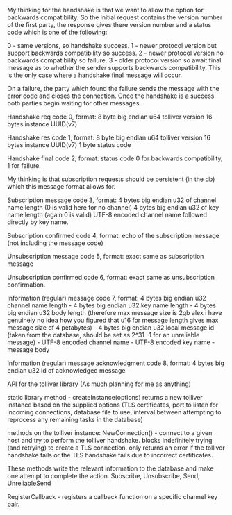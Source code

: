 My thinking for the handshake is that we want to allow the option for backwards compatibility. So the initial request contains the version number of the first party, the response gives there version number and a status code which is one of the following:

0 - same versions, so handshake success.
1 - newer protocol version but support backwards compatibility so success.
2 - newer protocol version no backwards compatibility so failure.
3 - older protocol version so await final message as to whether the sender supports backwards compatibility. This is the only case where a handshake final message will occur.

On a failure, the party which found the failure sends the message with the error code and closes the connection. Once the handshake is a success both parties begin waiting for other messages.

Handshake req
code 0, format: 8 byte big endian u64 tolliver version 16 bytes instance UUID(v7)

Handshake res
code 1, format: 8 byte big endian u64 tolliver version 16 bytes instance UUID(v7) 1 byte status code

Handshake final
code 2, format: status code 0 for backwards compatibility, 1 for failure.

My thinking is that subscription requests should be persistent (in the db) which this message format allows for.

Subscription message
code 3, format: 4 bytes big endian u32 of channel name length (0 is valid here for no channel) 4 bytes big endian u32 of key name length (again 0 is valid) UTF-8 encoded channel name followed directly by key name.

Subscription confirmed
code 4, format: echo of the subscription message (not including the message code)

Unsubscription message
code 5, format: exact same as subscription message

Unsubscription confirmed
code 6, format: exact same as unsubscription confirmation.

Information (regular) message
code 7, format: 4 bytes big endian u32 channel name length - 4 bytes big endian u32 key name length - 4 bytes big endian u32 body length (therefore max message size is 2gb alex i have genuinely no idea how you figured that u16 for message length gives max message size of 4 petabytes) - 4 bytes big endian u32 local message id (taken from the database, should be set as 2^31 -1 for an unreliable message) - UTF-8 encoded channel name - UTF-8 encoded key name - message body

Information (regular) message acknowledgment
code 8, format: 4 bytes big endian u32 id of acknowledged message

API for the tolliver library
(As much planning for me as anything)

static library method - createInstance(options) returns a new tolliver instance based on the supplied options (TLS certificates, port to listen for incoming connections, database file to use, interval between attempting to reprocess any remaining tasks in the database)

methods on the tolliver instance:
NewConnection() - connect to a given host and try to perform the tolliver handshake. blocks indefinitely trying (and retrying) to create a TLS connection. only returns an error if the tolliver handshake fails or the TLS handshake fails due to incorrect certificates. 

These methods write the relevant information to the database and make one attempt to complete the action.
Subscribe, Unsubscribe, Send, UnreliableSend

RegisterCallback - registers a callback function on a specific channel key pair.

